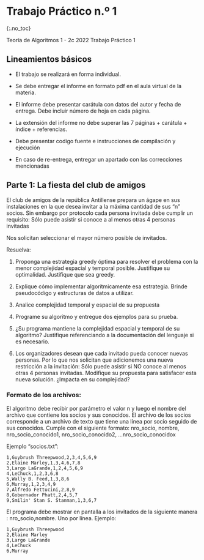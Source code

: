 Trabajo Práctico n.º 1
======================
{:.no_toc}

Teoría de Algoritmos 1 - 2c 2022
Trabajo Práctico 1

## Lineamientos básicos

- El trabajo se realizará en forma individual.

- Se debe entregar el informe en formato pdf en el aula virtual de la materia.

- El informe debe presentar carátula con datos del autor y fecha de entrega. Debe incluir número de hoja en cada página.

- La extensión del informe no debe superar las 7 páginas + carátula + índice + referencias.

- Debe presentar codigo fuente e instrucciones de compilación y ejecución

- En caso de re-entrega, entregar un apartado con las correcciones mencionadas

## Parte 1: La fiesta del club de amigos

El club de amigos de la república Antillense prepara un ágape en sus instalaciones en la que desea invitar a la máxima cantidad de sus “n” socios. Sin embargo por protocolo cada persona invitada debe cumplir un requisito: Sólo puede asistir si conoce a al menos otras 4 personas invitadas 

Nos solicitan seleccionar el mayor número posible de invitados.


Resuelva:

1. Proponga una estrategia greedy óptima para resolver el problema con la menor complejidad espacial y temporal posible. Justifique su optimalidad. Justifique que sea greedy.

1. Explique cómo implementar algorítmicamente esa estrategia. Brinde pseudocódigo y estructuras de datos a utilizar.

1. Analice complejidad temporal y espacial de su propuesta

1. Programe su algoritmo y entregue dos ejemplos para su prueba.

1. ¿Su programa mantiene la complejidad espacial y temporal de su algoritmo? Justifique referenciando a la documentación del lenguaje si es necesario.
 
1. Los organizadores desean que cada invitado pueda conocer nuevas personas. Por lo que nos solicitan que adicionemos una nueva restricción a la invitación: Sólo puede asistir si NO conoce al menos otras 4 personas invitadas. Modifique su propuesta para satisfacer esta nueva solución. ¿Impacta en su complejidad?


### Formato de los archivos:

El algoritmo debe recibir por parámetro el valor n y luego el nombre del archivo que contiene los socios y sus conocidos.
El archivo de los socios corresponde a un archivo de texto que tiene una línea por socio seguido de sus conocidos. Cumple con el siguiente formato: nro_socio, nombre, nro_socio_conocido1, nro_socio_conocido2, …nro_socio_conocidox

Ejemplo “socios.txt”:

	1,Guybrush Threepwood,2,3,4,5,6,9
	2,Elaine Marley,1,3,4,6,7,8
	3,Largo LaGrande,1,2,4,5,6,9
	4,LeChuck,1,2,3,6,8
	5,Wally B. Feed,1,3,8,6
	6,Murray,1,2,3,4,9
	7,Alfredo Fettucini,2,8,9
	8,Gobernador Phatt,2,4,5,7
	9,Smilin' Stan S. Stanman,1,3,6,7

El programa debe mostrar en pantalla a los invitados de la siguiente manera : nro_socio,nombre. Uno por línea. Ejemplo:

	1,Guybrush Threepwood
	2,Elaine Marley
	3,Largo LaGrande
	4,LeChuck
	6,Murray
